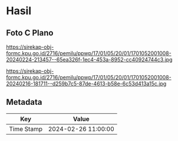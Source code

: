 # Hasil

## Foto C Plano

https://sirekap-obj-formc.kpu.go.id/2716/pemilu/ppwp/17/01/05/20/01/1701052001008-20240224-213457--65ea326f-1ec4-453a-8952-cc40924744c3.jpg

https://sirekap-obj-formc.kpu.go.id/2716/pemilu/ppwp/17/01/05/20/01/1701052001008-20240216-181711--d259b7c5-87de-4613-b58e-6c53d413a15c.jpg


## Metadata

| Key        | Value               |
| ---------- | ------------------- |
| Time Stamp | 2024-02-26 11:00:00 |



